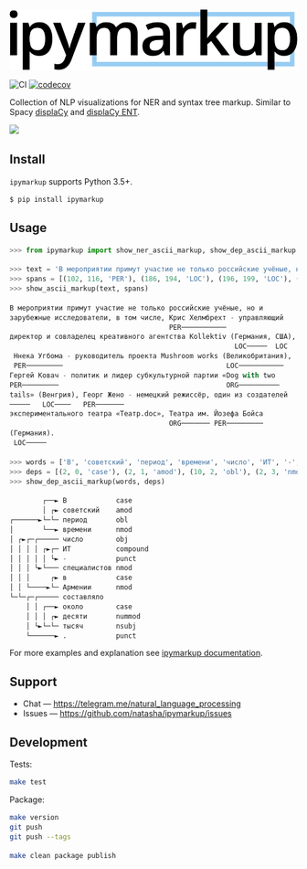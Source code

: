 <img src="https://github.com/natasha/natasha-logos/blob/master/ipymarkup.svg">

![CI](https://github.com/natasha/ipymarkup/workflows/CI/badge.svg) [![codecov](https://codecov.io/gh/natasha/ipymarkup/branch/master/graph/badge.svg)](https://codecov.io/gh/natasha/ipymarkup)

Collection of NLP visualizations for NER and syntax tree markup. Similar to Spacy <a href="https://explosion.ai/demos/displacy">displaCy</a> and <a href="https://explosion.ai/demos/displacy-ent">displaCy ENT</a>.

<img src="table.png"/>

## Install

`ipymarkup` supports Python 3.5+.

```bash
$ pip install ipymarkup
```

## Usage

```python
>>> from ipymarkup import show_ner_ascii_markup, show_dep_ascii_markup

>>> text = 'В мероприятии примут участие не только российские учёные, но и зарубежные исследователи, в том числе, Крис Хелмбрехт - управляющий директор и совладелец креативного агентства Kollektiv (Германия, США), Ннека Угбома - руководитель проекта Mushroom works (Великобритания), Гергей Ковач - политик и лидер субкультурной партии «Dog with two tails» (Венгрия), Георг Жено - немецкий режиссёр, один из создателей экспериментального театра «Театр.doc», Театра им. Йозефа Бойса (Германия).'
>>> spans = [(102, 116, 'PER'), (186, 194, 'LOC'), (196, 199, 'LOC'), (202, 214, 'PER'), (254, 268, 'LOC'), (271, 283, 'PER'), (324, 342, 'ORG'), (345, 352, 'LOC'), (355, 365, 'PER'), (445, 455, 'ORG'), (456, 468, 'PER'), (470, 478, 'LOC')]
>>> show_ascii_markup(text, spans)

В мероприятии примут участие не только российские учёные, но и 
зарубежные исследователи, в том числе, Крис Хелмбрехт - управляющий 
                                       PER───────────               
директор и совладелец креативного агентства Kollektiv (Германия, США),
                                                       LOC─────  LOC  
 Ннека Угбома - руководитель проекта Mushroom works (Великобритания), 
 PER─────────                                        LOC───────────   
Гергей Ковач - политик и лидер субкультурной партии «Dog with two 
PER─────────                                         ORG──────────
tails» (Венгрия), Георг Жено - немецкий режиссёр, один из создателей 
─────   LOC────   PER───────                                         
экспериментального театра «Театр.doc», Театра им. Йозефа Бойса 
                                       ORG─────── PER───────── 
(Германия).
 LOC─────  

>>> words = ['В', 'советский', 'период', 'времени', 'число', 'ИТ', '-', 'специалистов', 'в', 'Армении', 'составляло', 'около', 'десяти', 'тысяч', '.']
>>> deps = [(2, 0, 'case'), (2, 1, 'amod'), (10, 2, 'obl'), (2, 3, 'nmod'), (10, 4, 'obj'), (7, 5, 'compound'), (5, 6, 'punct'), (4, 7, 'nmod'), (9, 8, 'case'), (4, 9, 'nmod'), (13, 11, 'case'), (13, 12, 'nummod'), (10, 13, 'nsubj'), (10, 14, 'punct')]
>>> show_dep_ascii_markup(words, deps)

        ┌──► В            case
        │ ┌► советский    amod
┌──────►└─└─ период       obl
│       └──► времени      nmod
│ ┌►┌─┌───── число        obj
│ │ │ │ ┌►┌─ ИТ           compound
│ │ │ │ │ └► -            punct
│ │ │ └►└─── специалистов nmod
│ │ │     ┌► в            case
│ │ └────►└─ Армении      nmod
└─└─┌─┌───── составляло   
    │ │ ┌──► около        case
    │ │ │ ┌► десяти       nummod
    │ └►└─└─ тысяч        nsubj
    └──────► .            punct

```

For more examples and explanation see [ipymarkup documentation](http://nbviewer.jupyter.org/github/natasha/ipymarkup/blob/master/docs.ipynb).

## Support

- Chat — https://telegram.me/natural_language_processing
- Issues — https://github.com/natasha/ipymarkup/issues

## Development

Tests:

```bash
make test
```

Package:

```bash
make version
git push
git push --tags

make clean package publish
```
